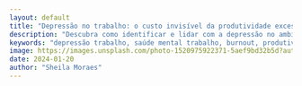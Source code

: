 ```yaml
---
layout: default
title: "Depressão no trabalho: o custo invisível da produtividade excessiva"
description: "Descubra como identificar e lidar com a depressão no ambiente de trabalho. Sinais, causas e como a terapia pode ajudar você a encontrar equilíbrio profissional."
keywords: "depressão trabalho, saúde mental trabalho, burnout, produtividade excessiva, terapia trabalho, equilíbrio profissional"
image: https://images.unsplash.com/photo-1520975922371-5aef9bd32b5d?auto=format&fit=crop&w=800&q=80
date: 2024-01-20
author: "Sheila Moraes"
---
```

